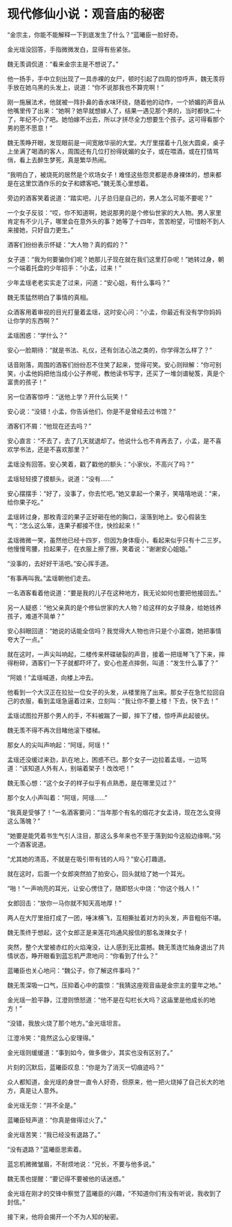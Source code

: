 # 现代修仙小说：观音庙的秘密

“金宗主，你能不能解释一下到底发生了什么？”蓝曦臣一脸好奇。

金光瑶没回答，手指微微发白，显得有些紧张。

魏无羡调侃道：“看来金宗主是不想说了。”

他一扬手，手中立刻出现了一具赤裸的女尸，顿时引起了四周的惊呼声，魏无羡将手放在她乌黑的头发上，说道：“你不说那我也不算完啊！”

刚一施展法术，他就被一阵扑鼻的香水味环绕，随着他的动作，一个娇媚的声音从他嘴里传了出来：“她啊？她早就想嫁人了，结果一遇见那个男的，当时都快二十了，年纪不小了吧。她怕嫁不出去，所以才拼尽全力想要生个孩子。这可得看那个男的愿不愿意！”

魏无羡睁开眼，发现眼前是一间宽敞华丽的大堂。大厅里摆着十几张大圆桌，桌子上坐满了喝酒的客人，周围还有几位打扮得妩媚的女子，或在喂酒，或在打情骂俏，看上去醉生梦死，真是繁华热闹。

“我明白了，被烧死的居然是个欢场女子！难怪这些怨灵都是赤身裸体的，想来都是在这里饮酒作乐的女子和嫖客吧。”魏无羡心里想着。

旁边的酒客笑着说道：“踏实吧，儿子总归是自己的，男人怎么可能不要呢？”

一个女子反驳：“哎，你不知道啊，她说那男的是个修仙世家的大人物。男人家里肯定有不少儿子，哪里会在意外头的事？她等了十四年，苦苦盼望，可惜盼不到人来接她，只好自力更生。”

酒客们纷纷表示怀疑：“大人物？真的假的？”

女子道：“我为何要骗你们呢？她那儿子现在就在我们这里打杂呢！”她转过身，朝一个端着托盘的少年招手：“小孟，过来！”

少年孟瑶老老实实走了过来，问道：“安心姐，有什么事吗？”

魏无羡猛然明白了事情的真相。

众酒客用着审视的目光打量着孟瑶，这时安心问：“小孟，你最近有没有学你妈妈让你学的东西啊？”

孟瑶困惑：“学什么？”

安心一脸期待：“就是书法、礼仪，还有剑法心法之类的，你学得怎么样了？”

话音刚落，周围的酒客们纷纷忍不住笑了起来，觉得可笑。安心则辩解：“你可别笑，小孟他妈把他当成小公子养呢，教他读书写字，还买了一堆剑谱秘笈，真是个富贵的孩子！”

另一位酒客惊呼：“送他上学？开什么玩笑！”

安心说：“没错！小孟，你告诉他们，你是不是曾经去过书馆？”

酒客们不屑：“他现在还去吗？”

安心直言：“不去了，去了几天就退却了。他说什么也不肯再去了，小孟，是不喜欢学书法，还是不喜欢那里？”

孟瑶没有回答。安心笑着，戳了戳他的额头：“小家伙，不高兴了吗？”

孟瑶轻轻摸了摸额头，说道：“没有……”

安心摆摆手：“好了，没事了，你去忙吧。”她又拿起一个果子，笑嘻嘻地说：“来，给你果子吃。”

孟瑶转过身，那枚青涩的果子正好砸在他的胸口，滚落到地上。安心假装生气：“怎么这么笨，连果子都接不住，快捡起来！”

孟瑶微微一笑，虽然他已经十四岁，但因为身体瘦小，看起来似乎只有十二三岁。他慢慢弯腰，捡起果子，在衣服上擦了擦，笑着说：“谢谢安心姐姐。”

“没事的，去好好干活吧。”安心挥手道。

“有事再叫我。”孟瑶朝他们走去。

一名酒客看着他说道：“要是我的儿子在这种地方，我无论如何也要把他接回去。”

另一人疑惑：“他父亲真的是个修仙世家的大人物？给这样的女子赎身，给她钱养孩子，难道不简单？”

安心斜眼回道：“她说的话能全信吗？我觉得大人物也许只是个小富商，她把事情夸大了一点。”

就在这时，一声尖叫响起，二楼传来杯碟破裂的声音，接着一把瑶琴飞了下来，摔得粉碎，酒客们一下子就都吓坏了。安心也差点摔倒，叫道：“发生什么事了？”

“阿娘！”孟瑶喊道，向楼上冲去。

他看到一个大汉正在拉扯一位女子的头发，从楼里拖了出来。那女子在急忙拉回自己的衣服，看到孟瑶急逼着过来，立刻叫：“我让你不要上楼！下去，快下去！”

孟瑶试图拉开那个男人的手，不料被踹了一脚，摔下了楼，惊呼声此起彼伏。

魏无羡不得不再次目睹他滚下楼梯。

那女人的尖叫声响起：“阿瑶，阿瑶！”

孟瑶还没缓过来劲，趴在地上，困惑不已。那个女子一边拉着孟瑶，一边骂道：“该知道人外有人，别端着架子！改改吧！” 

魏无羡心想：“这个女子的样子似乎有点熟悉，是在哪里见过？”

那个女人小声叫着：“阿瑶，阿瑶……”

“我真是受够了！”一名酒客要问：“当年那个有名的烟花才女孟诗，现在怎么变得这么落魄？”

“她要是能凭着书生气引人注目，那这么多年来也不至于落到如今这般边缘啊。”另一个酒客说道。

“尤其她的清高，不就是在吸引带有钱的人吗？”安心打趣道。

就在这时，后面一个女郎突然拍了拍安心，回头就给了她一个耳光。

“啪！”一声响亮的耳光，让安心愣住了，随即怒火中烧：“你这个贱人！”

女郎回击：“放你一马你就不知天高地厚！”

两人在大厅里扭打成了一团，唾沫横飞，互相撕扯着对方的头发，声音粗俗不堪。

魏无羡终于想起，这个女郎正是来莲花坞通风报信的那名泼辣女子！

突然，整个大堂被赤红的火焰淹没，让人感到无比震撼。魏无羡连忙抽身退出了共情状态，睁开眼看到蓝忘机严肃地问：“你看到了什么？”

蓝曦臣也关心地问：“魏公子，你了解这件事吗？”

魏无羡深吸一口气，压抑着心中的震惊：“我猜这座观音庙是金宗主的童年之地。”

金光瑶一脸平静，江澄则愤怒道：“他不是在勾栏长大吗？这庙里是他成长的地方！”

“没错，我放火烧了那个地方。”金光瑶坦言。

江澄冷笑：“竟然这么心安理得。”

金光瑶则缓缓道：“事到如今，做多做少，其实也没有区别了。”

片刻的沉默后，蓝曦臣叹息：“你是为了消灭一切痕迹吗？”

众人都知道，金光瑶的身世一直令人好奇，但原来，他一把火烧掉了自己长大的地方，真是让人意外。

金光瑶无奈：“并不全是。”

蓝曦臣轻声道：“你真是做得过火了。”

金光瑶苦笑：“我已经没有退路了。”

“没有退路？”蓝曦臣思索着。

蓝忘机微微皱眉，不耐烦地说：“兄长，不要与他多说。”

魏无羡也提醒：“要记得不要被他的话迷惑。”

金光瑶在刚才的交锋中察觉了蓝曦臣的兴趣，“不知道你们有没有听说，我收到了封信。”

接下来，他将会揭开一个不为人知的秘密。